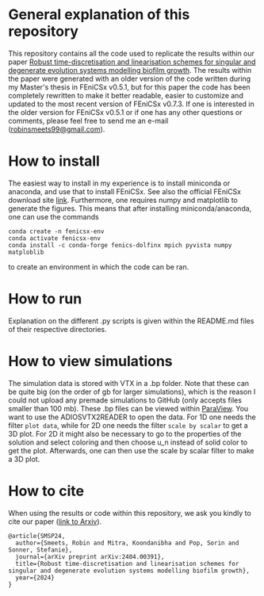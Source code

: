 # General explanation of this repository
This repository contains all the code used to replicate the results within our paper [Robust time-discretisation and linearisation schemes for singular and degenerate evolution systems modelling biofilm growth](https://arxiv.org/abs/2404.00391). The results within the paper were generated with an older version of the code written during my Master's thesis in FEniCSx v0.5.1, but for this paper the code has been completely rewritten to make it better readable, easier to customize and updated to the most recent version of FEniCSx v0.7.3. If one is interested in the older version for FEniCSx v0.5.1 or if one has any other questions or comments, please feel free to send me an e-mail (robinsmeets99@gmail.com).

# How to install
The easiest way to install in my experience is to install miniconda or anaconda, and use that to install FEniCSx. See also the official FEniCSx download site [link](https://fenicsproject.org/download/). Furthermore, one requires numpy and matplotlib to generate the figures. This means that after installing miniconda/anaconda, one can use the commands

```
conda create -n fenicsx-env
conda activate fenicsx-env
conda install -c conda-forge fenics-dolfinx mpich pyvista numpy matploblib
```

to create an environment in which the code can be ran.

# How to run
Explanation on the different .py scripts is given within the README.md files of their respective directories.

# How to view simulations
The simulation data is stored with VTX in a .bp folder. Note that these can be quite big (on the order of gb for larger simulations), which is the reason I could not upload any premade simulations to GitHub (only accepts files smaller than 100 mb). These .bp files can be viewed within [ParaView](https://www.paraview.org/download/). You want to use the ADIOSVTX2READER to open the data. For 1D one needs the filter `plot data`, while for 2D one needs the filter `scale by scalar` to get a 3D plot. For 2D it might also be necessary to go to the properties of the solution and select coloring and then choose u_n instead of solid color to get the plot. Afterwards, one can then use the scale by scalar filter to make a 3D plot.

# How to cite
When using the results or code within this repository, we ask you kindly to cite our paper ([link to Arxiv](https://arxiv.org/abs/2404.00391)).
```
@article{SMSP24,
  author={Smeets, Robin and Mitra, Koondanibha and Pop, Sorin and Sonner, Stefanie},
  journal={arXiv preprint arXiv:2404.00391},
  title={Robust time-discretisation and linearisation schemes for singular and degenerate evolution systems modelling biofilm growth},
  year={2024}
}
```